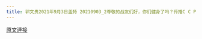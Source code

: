 ```yaml
---
title: 郭文贵2021年9月3日盖特 20210903_2尊敬的战友们好，你们健身了吗？传播C C P病毒和疫苗灾难的真相了吗？传播C C p病毒的解药的大好休息了吗？
---
```


[原文連接](https://gnews.org/ThreadView/53482406)


